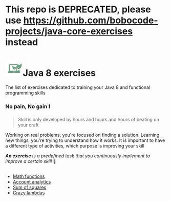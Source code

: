 # This repo is DEPRECATED, please use https://github.com/bobocode-projects/java-core-exercises instead
# <img src="https://raw.githubusercontent.com/bobocode-projects/resources/master/image/logo_transparent_background.png" height=50/>Java 8 exercises
The list of exercises dedicated to training your Java 8 and functional programming skills

### No pain, No gain :heavy_exclamation_mark:

> Skill is only developed by hours and hours and hours of beating on your craft

Working on real problems, you're focused on finding a solution. Learning new things, you're trying to understand how it works.
It is important to have a different type of activities, which purpose is improving your skill 

***An exercise** is a predefined task that you continuously implement to improve a certain skill* :muscle:
##
* [Math functions](https://github.com/bobocode-projects/java-8-exercises/tree/master/math-functions)
* [Account analytics](https://github.com/bobocode-projects/java-functional-features-exercises/tree/master/account-analytics)
* [Sum of squares](https://github.com/bobocode-projects/java-functional-features-exercises/tree/master/sum-of-squares)
* [Crazy lambdas](https://github.com/bobocode-projects/java-functional-features-exercises/tree/master/crazy-lambdas)


